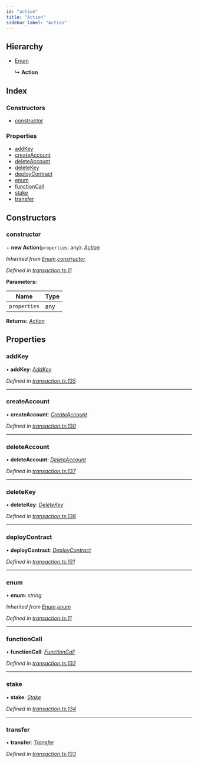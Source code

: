 ```yaml
---
id: "action"
title: "Action"
sidebar_label: "Action"
---
```


## Hierarchy

* [Enum](enum.md)

  ↳ **Action**

## Index

### Constructors

* [constructor](action.md#constructor)

### Properties

* [addKey](action.md#addkey)
* [createAccount](action.md#createaccount)
* [deleteAccount](action.md#deleteaccount)
* [deleteKey](action.md#deletekey)
* [deployContract](action.md#deploycontract)
* [enum](action.md#enum)
* [functionCall](action.md#functioncall)
* [stake](action.md#stake)
* [transfer](action.md#transfer)

## Constructors

###  constructor

\+ **new Action**(`properties`: any): *[Action](action.md)*

*Inherited from [Enum](enum.md).[constructor](enum.md#constructor)*

*Defined in [transaction.ts:11](https://github.com/nearprotocol/nearlib/blob/88ad17d/src.ts/transaction.ts#L11)*

**Parameters:**

Name | Type |
------ | ------ |
`properties` | any |

**Returns:** *[Action](action.md)*

## Properties

###  addKey

• **addKey**: *[AddKey](addkey.md)*

*Defined in [transaction.ts:135](https://github.com/nearprotocol/nearlib/blob/88ad17d/src.ts/transaction.ts#L135)*

___

###  createAccount

• **createAccount**: *[CreateAccount](createaccount.md)*

*Defined in [transaction.ts:130](https://github.com/nearprotocol/nearlib/blob/88ad17d/src.ts/transaction.ts#L130)*

___

###  deleteAccount

• **deleteAccount**: *[DeleteAccount](deleteaccount.md)*

*Defined in [transaction.ts:137](https://github.com/nearprotocol/nearlib/blob/88ad17d/src.ts/transaction.ts#L137)*

___

###  deleteKey

• **deleteKey**: *[DeleteKey](deletekey.md)*

*Defined in [transaction.ts:136](https://github.com/nearprotocol/nearlib/blob/88ad17d/src.ts/transaction.ts#L136)*

___

###  deployContract

• **deployContract**: *[DeployContract](deploycontract.md)*

*Defined in [transaction.ts:131](https://github.com/nearprotocol/nearlib/blob/88ad17d/src.ts/transaction.ts#L131)*

___

###  enum

• **enum**: *string*

*Inherited from [Enum](enum.md).[enum](enum.md#enum)*

*Defined in [transaction.ts:11](https://github.com/nearprotocol/nearlib/blob/88ad17d/src.ts/transaction.ts#L11)*

___

###  functionCall

• **functionCall**: *[FunctionCall](functioncall.md)*

*Defined in [transaction.ts:132](https://github.com/nearprotocol/nearlib/blob/88ad17d/src.ts/transaction.ts#L132)*

___

###  stake

• **stake**: *[Stake](stake.md)*

*Defined in [transaction.ts:134](https://github.com/nearprotocol/nearlib/blob/88ad17d/src.ts/transaction.ts#L134)*

___

###  transfer

• **transfer**: *[Transfer](transfer.md)*

*Defined in [transaction.ts:133](https://github.com/nearprotocol/nearlib/blob/88ad17d/src.ts/transaction.ts#L133)*
